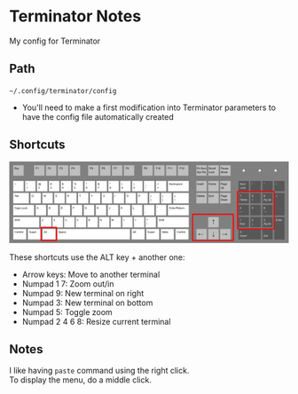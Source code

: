 # Terminator Notes

My config for Terminator

## Path
`~/.config/terminator/config`
* You'll need to make a first modification into Terminator parameters to have the config file automatically created

## Shortcuts
![Terminator Shortcuts](../images/terminator_shortcuts.png)

These shortcuts use the ALT key + another one:
* Arrow keys: Move to another terminal
* Numpad 1 7: Zoom out/in
* Numpad 9: New terminal on right
* Numpad 3: New terminal on bottom
* Numpad 5: Toggle zoom
* Numpad 2 4 6 8: Resize current terminal

## Notes
I like having `paste` command using the right click.  
To display the menu, do a middle click.